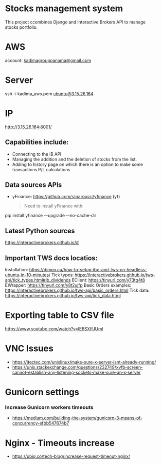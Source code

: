 # Stocks management system

This project ccombines Django and Interactive Brokers API to manage stocks portfolio.

# AWS

account: kadimagrouppanama@gmail.com

# Server

ssh -i kadima_aws.pem ubuntu@3.15.26.164

# IP

http://3.15.26.164:8001/

## Capabilities include:

- Connecting to the IB API
- Managing the addition and the deletion of stocks from the list.
- Adding to history page on which there is an option to make some transactions P/L calculations

## Data sources APIs

- yFinance: https://github.com/ranaroussi/yfinance (yf)
  > Need to install yFinance with:

pip install yfinance --upgrade --no-cache-dir

## Latest Python sources

https://interactivebrokers.github.io/#

## Important TWS docs locatios:

Installation: https://dimon.ca/how-to-setup-ibc-and-tws-on-headless-ubuntu-in-10-minutes/
Tick types: https://interactivebrokers.github.io/tws-api/tick_types.html#ib_dividends
EClient: https://tinyurl.com/y73tg4t8
EWrapper: https://tinyurl.com/y8t2ujfp
Basic Orders examples: https://interactivebrokers.github.io/tws-api/basic_orders.html
Tick data: https://interactivebrokers.github.io/tws-api/tick_data.html

# Exporting table to CSV file

https://www.youtube.com/watch?v=lE8SXffJUmI

# VNC Issues

- https://itectec.com/unixlinux/make-sure-x-server-isnt-already-running/
- https://unix.stackexchange.com/questions/232749/xvfb-screen-cannot-establish-any-listening-sockets-make-sure-an-x-server

# Gunicorn settings

### Increase Gunicorn workers timeouts

- https://medium.com/building-the-system/gunicorn-3-means-of-concurrency-efbb547674b7

# Nginx - Timeouts increase

- https://ubiq.co/tech-blog/increase-request-timeout-nginx/
